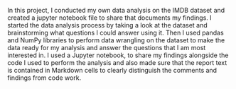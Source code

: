 In this project, I conducted my own data analysis on the IMDB dataset and created a jupyter notebook file to share that documents my findings. I started the data analysis process by taking a look at the dataset and brainstorming what questions I could answer using it. Then I used pandas and NumPy libraries to perform data wrangling on the dataset to make the data ready for my analysis and answer the questions that I am most interested in. I used a Jupyter notebook, to share my findings alongside the code I used to perform the analysis and also made sure that the report text is contained in Markdown cells to clearly distinguish the comments and findings from code work. 
